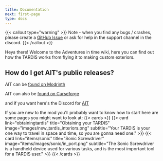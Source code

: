```yaml
---
title: Documentation
next: first-page
type: docs
---
```

{{< callout type="warning" >}}
  Note - when you find any bugs / crashes, please create a [GitHub Issue](https://github.com/Loqor/ait/issues/new) or ask for help in the support channel in the discord.
{{< /callout >}}

Heya there! Welcome to the Adventures in time wiki, here you can find out how the TARDIS works from flying it to making custom exteriors.



## How do I get AIT's public releases?

AIT can be [found on Modrinth](https://modrinth.com/mod/ait)

AIT can also be [found on Curseforge](https://www.curseforge.com/minecraft/mc-mods/adventures-in-time)

and if you want here's the Discord for [AIT](https://discord.gg/D5Et6Ux7BS)

If you are new to the mod you'll probably want to know how to start here are some pages you might want to look at:
{{< cards >}}
  {{< card link="obtainingtardis" title="Obtaining your TARDIS" image="images/new_tardis_interiors.png" subtitle="Your TARDIS is your one way to travel in space and time, so you are gonna need one." >}}
  {{< card link="items/sonic" title="Sonic Screwdriver" image="items/images/sonic/in_port.png" subtitle="The Sonic Screwdriver is a handheld device used for various tasks,  and is the most important tool for a TARDIS user." >}}
{{< /cards >}}